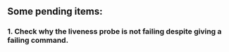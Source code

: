 ## Some pending items:
### 1.  Check why the liveness probe is not failing despite giving a failing command.
